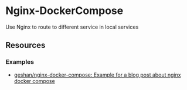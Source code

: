 # Nginx-DockerCompose

Use Nginx to route to different service in local services

## Resources

### Examples

- [geshan/nginx-docker-compose: Example for a blog post about nginx docker compose](https://github.com/geshan/nginx-docker-compose)
